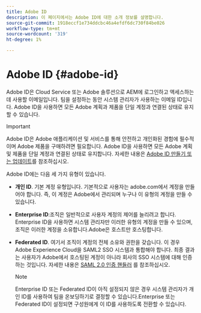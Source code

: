 ```yaml
---
title: Adobe ID
description: 이 페이지에서는 Adobe ID에 대한 소개 정보를 설명합니다.
source-git-commit: 1918eccf1e734ddcbc46a4efdf6dc730f84be026
workflow-type: tm+mt
source-wordcount: '319'
ht-degree: 1%

---
```



# Adobe ID {#adobe-id}

Adobe ID은 Cloud Service 또는 Adobe 솔루션으로 AEM에 로그인하고 액세스하는 데 사용할 이메일입니다. 팀을 설정하는 동안 시스템 관리자가 사용하는 이메일 ID입니다. Adobe ID을 사용하면 모든 Adobe 계획과 제품을 단일 계정과 연결된 상태로 유지할 수 있습니다.

>[!IMPORTANT]
>Adobe ID은 Adobe 애플리케이션 및 서비스를 통해 안전하고 개인화된 경험에 필수적이며 Adobe 제품을 구매하려면 필요합니다. Adobe ID을 사용하면 모든 Adobe 계획 및 제품을 단일 계정과 연결된 상태로 유지합니다. 자세한 내용은 [Adobe ID 만들기 또는 업데이트](https://helpx.adobe.com/ca/manage-account/using/create-update-adobe-id.html#HowtocreateorupdateyourAdobeID)를 참조하십시오.


Adobe ID에는 다음 세 가지 유형이 있습니다.

* **개인 ID**. 기본 계정 유형입니다. 기본적으로 사용자는 adobe.com에서 계정을 만들어야 합니다. 즉, 이 계정은 Adobe에서 관리되며 누구나 이 유형의 계정을 만들 수 있습니다.

* **Enterprise ID**:조직은 일반적으로 사용자 계정의 제어를 늘리려고 합니다. Enterprise ID을 사용하면 시스템 관리자만 이러한 유형의 계정을 만들 수 있으며, 조직은 이러한 계정을 소유합니다.Adobe은 호스트만 호스팅합니다.

* **Federated ID**. 여기서 조직이 계정의 전체 소유와 권한을 갖습니다. 이 경우 Adobe Experience Cloud을 SAML2 SSO 시스템과 통합해야 합니다. 최종 결과는 사용자가 Adobe에서 호스팅된 계정이 아니라 회사의 SSO 시스템에 대해 인증하는 것입니다. 자세한 내용은 [SAML 2.0 인증 핸들러](https://experienceleague.adobe.com/docs/experience-manager-65/administering/security/saml-2-0-authenticationhandler.html#security) 를 참조하십시오.

   >[!NOTE]
   >Enterprise ID 또는 Federated ID이 아직 설정되지 않은 경우 시스템 관리자가 개인 ID를 사용하여 팀을 온보딩하기로 결정할 수 있습니다.Enterprise 또는 Federated ID이 설정되면 구성원에게 이 ID를 사용하도록 전환할 수 있습니다.





